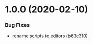 # 1.0.0 (2020-02-10)

### Bug Fixes

- rename scripts to editors ([b63c310](https://github.com/dry-python/editors/commit/b63c3106311db501ee62e250d66130b75d2802cf))
